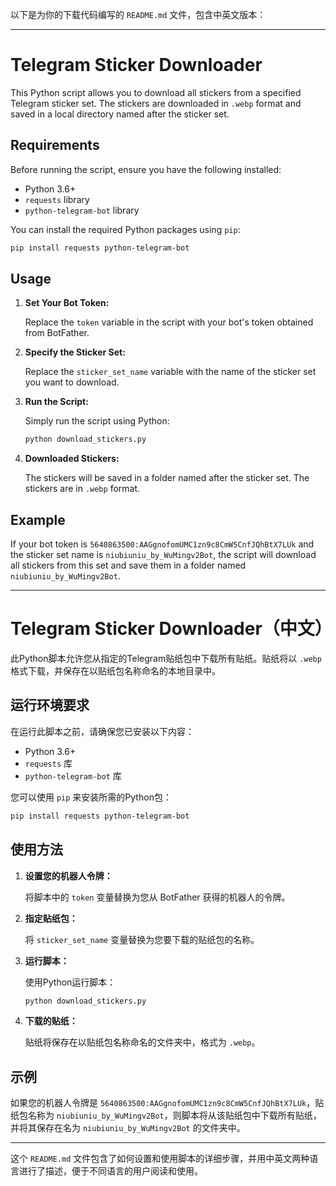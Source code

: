以下是为你的下载代码编写的 `README.md` 文件，包含中英文版本：

---

# Telegram Sticker Downloader

This Python script allows you to download all stickers from a specified Telegram sticker set. The stickers are downloaded in `.webp` format and saved in a local directory named after the sticker set.

## Requirements

Before running the script, ensure you have the following installed:

- Python 3.6+
- `requests` library
- `python-telegram-bot` library

You can install the required Python packages using `pip`:

```bash
pip install requests python-telegram-bot
```

## Usage

1. **Set Your Bot Token:**

   Replace the `token` variable in the script with your bot's token obtained from BotFather.

2. **Specify the Sticker Set:**

   Replace the `sticker_set_name` variable with the name of the sticker set you want to download.

3. **Run the Script:**

   Simply run the script using Python:

   ```bash
   python download_stickers.py
   ```

4. **Downloaded Stickers:**

   The stickers will be saved in a folder named after the sticker set. The stickers are in `.webp` format.

## Example

If your bot token is `5640863500:AAGgnofomUMC1zn9c8CmW5CnfJQhBtX7LUk` and the sticker set name is `niubiuniu_by_WuMingv2Bot`, the script will download all stickers from this set and save them in a folder named `niubiuniu_by_WuMingv2Bot`.

---

# Telegram Sticker Downloader（中文）

此Python脚本允许您从指定的Telegram贴纸包中下载所有贴纸。贴纸将以 `.webp` 格式下载，并保存在以贴纸包名称命名的本地目录中。

## 运行环境要求

在运行此脚本之前，请确保您已安装以下内容：

- Python 3.6+
- `requests` 库
- `python-telegram-bot` 库

您可以使用 `pip` 来安装所需的Python包：

```bash
pip install requests python-telegram-bot
```

## 使用方法

1. **设置您的机器人令牌：**

   将脚本中的 `token` 变量替换为您从 BotFather 获得的机器人的令牌。

2. **指定贴纸包：**

   将 `sticker_set_name` 变量替换为您要下载的贴纸包的名称。

3. **运行脚本：**

   使用Python运行脚本：

   ```bash
   python download_stickers.py
   ```

4. **下载的贴纸：**

   贴纸将保存在以贴纸包名称命名的文件夹中，格式为 `.webp`。

## 示例

如果您的机器人令牌是 `5640863500:AAGgnofomUMC1zn9c8CmW5CnfJQhBtX7LUk`，贴纸包名称为 `niubiuniu_by_WuMingv2Bot`，则脚本将从该贴纸包中下载所有贴纸，并将其保存在名为 `niubiuniu_by_WuMingv2Bot` 的文件夹中。

---

这个 `README.md` 文件包含了如何设置和使用脚本的详细步骤，并用中英文两种语言进行了描述，便于不同语言的用户阅读和使用。